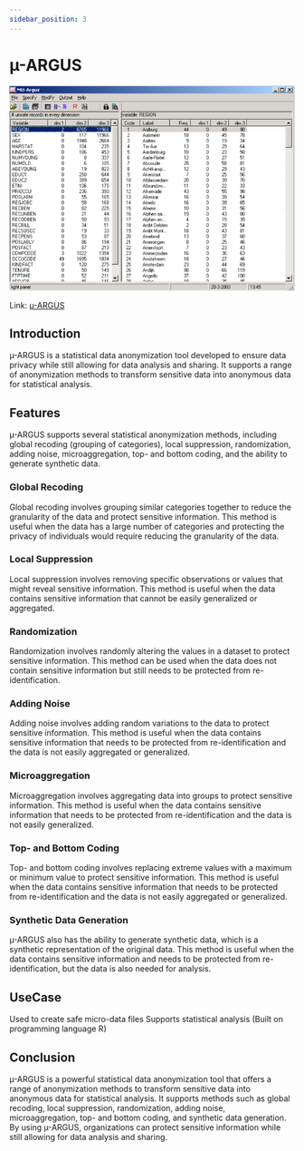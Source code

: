 ```yaml
---
sidebar_position: 3
---
```


# µ-ARGUS

![](../tools/img/argus.png)

Link: [µ-ARGUS](https://research.cbs.nl/casc/mu.htm)

## Introduction

µ-ARGUS is a statistical data anonymization tool developed to ensure data privacy while still allowing for data analysis and sharing. It supports a range of anonymization methods to transform sensitive data into anonymous data for statistical analysis.

## Features

µ-ARGUS supports several statistical anonymization methods, including global recoding (grouping of categories), local suppression, randomization, adding noise, microaggregation, top- and bottom coding, and the ability to generate synthetic data.

### Global Recoding

Global recoding involves grouping similar categories together to reduce the granularity of the data and protect sensitive information. This method is useful when the data has a large number of categories and protecting the privacy of individuals would require reducing the granularity of the data.

### Local Suppression

Local suppression involves removing specific observations or values that might reveal sensitive information. This method is useful when the data contains sensitive information that cannot be easily generalized or aggregated.

### Randomization

Randomization involves randomly altering the values in a dataset to protect sensitive information. This method can be used when the data does not contain sensitive information but still needs to be protected from re-identification.

### Adding Noise

Adding noise involves adding random variations to the data to protect sensitive information. This method is useful when the data contains sensitive information that needs to be protected from re-identification and the data is not easily aggregated or generalized.

### Microaggregation

Microaggregation involves aggregating data into groups to protect sensitive information. This method is useful when the data contains sensitive information that needs to be protected from re-identification and the data is not easily generalized.

### Top- and Bottom Coding

Top- and bottom coding involves replacing extreme values with a maximum or minimum value to protect sensitive information. This method is useful when the data contains sensitive information that needs to be protected from re-identification and the data is not easily aggregated or generalized.

### Synthetic Data Generation

µ-ARGUS also has the ability to generate synthetic data, which is a synthetic representation of the original data. This method is useful when the data contains sensitive information and needs to be protected from re-identification, but the data is also needed for analysis.

## UseCase

Used to create safe micro-data files
Supports statistical analysis (Built on programming language R)

## Conclusion

µ-ARGUS is a powerful statistical data anonymization tool that offers a range of anonymization methods to transform sensitive data into anonymous data for statistical analysis. It supports methods such as global recoding, local suppression, randomization, adding noise, microaggregation, top- and bottom coding, and synthetic data generation. By using µ-ARGUS, organizations can protect sensitive information while still allowing for data analysis and sharing.
